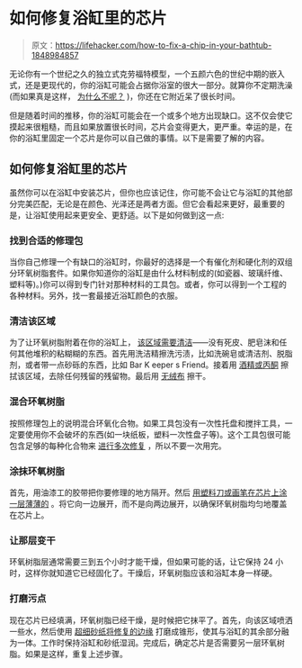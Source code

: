 # 如何修复浴缸里的芯片

> 原文：<https://lifehacker.com/how-to-fix-a-chip-in-your-bathtub-1848984857>

无论你有一个世纪之久的独立式克劳福特模型，一个五颜六色的世纪中期的嵌入式，还是更现代的，你的浴缸可能会占据你浴室的很大一部分。就算你不定期洗澡(而如果真是这样， [为什么不呢？](https://lifehacker.com/how-to-perfect-the-art-of-bathing-1844593912) )，你还在它附近呆了很长时间。



但是随着时间的推移，你的浴缸可能会在一个或多个地方出现缺口。这不仅会使它摸起来很粗糙，而且如果放置很长时间，芯片会变得更大，更严重。幸运的是，在你的浴缸里固定一个芯片是你可以自己做的事情。以下是需要了解的内容。

## 如何修复浴缸里的芯片

虽然你可以在浴缸中安装芯片，但你也应该记住，你可能不会让它与浴缸的其他部分完美匹配，无论是在颜色、光泽还是两者方面。但它会看起来更好，最重要的是，让浴缸使用起来更安全、更舒适。以下是如何做到这一点:

### 找到合适的修理包

当你自己修理一个有缺口的浴缸时，你最好的选择是一个有催化剂和硬化剂的双组分环氧树脂套件。如果你知道你的浴缸是由什么材料制成的(如瓷器、玻璃纤维、塑料等)。)你可以得到专门针对那种材料的工具包。或者，你可以得到一个工程的各种材料。另外，找一套最接近浴缸颜色的衣服。

### 清洁该区域

为了让环氧树脂附着在你的浴缸上， [该区域需要清洁](https://www.thisoldhouse.com/bathrooms/23030814/how-to-repair-a-chipped-bathtub)——没有死皮、肥皂沫和任何其他堆积的粘糊糊的东西。首先用洗洁精擦洗污渍，比如洗碗皂或清洁剂、脱脂剂，或者带一点砂砾的东西，比如 Bar K eeper s Friend。接着用 [酒精或丙酮](https://toolsspecialist.com/how-to-fix-a-chipped-bathtub/) 擦拭该区域，去除任何残留的残留物。最后用 [无绒布](https://www.thisoldhouse.com/bathrooms/23030814/how-to-repair-a-chipped-bathtub) 擦干。

### 混合环氧树脂

按照修理包上的说明混合环氧化合物。如果工具包没有一次性托盘和搅拌工具，一定要使用你不会破坏的东西(如一块纸板，塑料一次性盘子等)。这个工具包很可能包含足够的每种化合物来 [进行多次修复](https://www.thisoldhouse.com/bathrooms/23030814/how-to-repair-a-chipped-bathtub) ，所以不要一次用完。

### 涂抹环氧树脂

首先，用油漆工的胶带把你要修理的地方隔开。然后 [用塑料刀或画笔在芯片上涂一层薄薄的](https://www.thisoldhouse.com/bathrooms/23030814/how-to-repair-a-chipped-bathtub) 。将它向一边展开，而不是向两边展开，以确保环氧树脂均匀地覆盖在芯片上。

### 让那层变干

环氧树脂层通常需要三到五个小时才能干燥，但如果可能的话，让它保持 24 小时，这样你就知道它已经固化了。干燥后，环氧树脂应该和浴缸本身一样硬。

### 打磨污点

现在芯片已经填满，环氧树脂已经干燥，是时候把它抹平了。首先，向该区域喷洒一些水，然后使用 [超细砂纸将修复的边缘](https://www.thisoldhouse.com/bathrooms/23030814/how-to-repair-a-chipped-bathtub) 打磨成锥形，使其与浴缸的其余部分融为一体。工作时保持浴缸和砂纸湿润。完成后，确定芯片是否需要另一层环氧树脂。如果是这样，重复上述步骤。